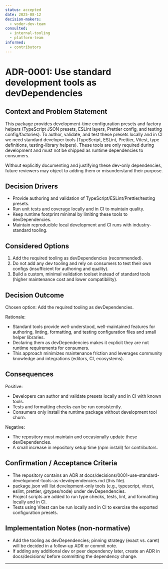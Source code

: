 ```yaml
---
status: accepted
date: 2025-08-12
decision-makers:
  - voder-dev-team
consulted:
  - internal-tooling
  - platform-team
informed:
  - contributors
---
```


# ADR-0001: Use standard development tools as devDependencies

## Context and Problem Statement

This package provides development-time configuration presets and factory helpers (TypeScript JSON presets, ESLint layers, Prettier config, and testing config/factories). To author, validate, and test these presets locally and in CI we need standard developer tools (TypeScript, ESLint, Prettier, Vitest, type definitions, testing-library helpers). These tools are only required during development and must not be shipped as runtime dependencies to consumers.

Without explicitly documenting and justifying these dev-only dependencies, future reviewers may object to adding them or misunderstand their purpose.

## Decision Drivers

- Provide authoring and validation of TypeScript/ESLint/Prettier/testing presets.
- Run unit tests and coverage locally and in CI to maintain quality.
- Keep runtime footprint minimal by limiting these tools to devDependencies.
- Maintain reproducible local development and CI runs with industry-standard tooling.

## Considered Options

1. Add the required tooling as devDependencies (recommended).
2. Do not add any dev tooling and rely on consumers to test their own configs (insufficient for authoring and quality).
3. Build a custom, minimal validation toolset instead of standard tools (higher maintenance cost and lower compatibility).

## Decision Outcome

Chosen option: Add the required tooling as devDependencies.

Rationale:

- Standard tools provide well-understood, well-maintained features for authoring, linting, formatting, and testing configuration files and small helper libraries.
- Declaring them as devDependencies makes it explicit they are not runtime requirements for consumers.
- This approach minimizes maintenance friction and leverages community knowledge and integrations (editors, CI, ecosystems).

## Consequences

Positive:

- Developers can author and validate presets locally and in CI with known tools.
- Tests and formatting checks can be run consistently.
- Consumers only install the runtime package without development tool churn.

Negative:

- The repository must maintain and occasionally update these devDependencies.
- A small increase in repository setup time (npm install) for contributors.

## Confirmation / Acceptance Criteria

- The repository contains an ADR at docs/decisions/0001-use-standard-development-tools-as-devdependencies.md (this file).
- package.json will list development-only tools (e.g., typescript, vitest, eslint, prettier, @types/node) under devDependencies.
- Project scripts are added to run type checks, tests, lint, and formatting locally and in CI.
- Tests using Vitest can be run locally and in CI to exercise the exported configuration presets.

## Implementation Notes (non-normative)

- Add the tooling as devDependencies; pinning strategy (exact vs. caret) will be decided in a follow-up ADR or commit note.
- If adding any additional dev or peer dependency later, create an ADR in docs/decisions/ before committing the dependency change.

---
